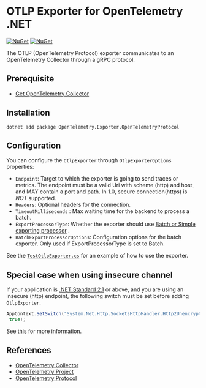 # OTLP Exporter for OpenTelemetry .NET

[![NuGet](https://img.shields.io/nuget/v/OpenTelemetry.Exporter.OpenTelemetryProtocol.svg)](https://www.nuget.org/packages/OpenTelemetry.Exporter.OpenTelemetryProtocol)
[![NuGet](https://img.shields.io/nuget/dt/OpenTelemetry.Exporter.OpenTelemetryProtocol.svg)](https://www.nuget.org/packages/OpenTelemetry.Exporter.OpenTelemetryProtocol)

The OTLP (OpenTelemetry Protocol) exporter communicates to an OpenTelemetry
Collector through a gRPC protocol.

## Prerequisite

* [Get OpenTelemetry Collector](https://opentelemetry.io/docs/collector/)

## Installation

```shell
dotnet add package OpenTelemetry.Exporter.OpenTelemetryProtocol
```

## Configuration

You can configure the `OtlpExporter` through `OtlpExporterOptions` properties:

* `Endpoint`: Target to which the exporter is going to send traces or metrics.
The endpoint must be a valid Uri with scheme (http) and host, and
MAY contain a port and path. In 1.0, secure connection(https) is *NOT*
supported.
* `Headers`: Optional headers for the connection.
* `TimeoutMilliseconds` : Max waiting time for the backend to process a batch.
* `ExportProcessorType`: Whether the exporter should use
  [Batch or Simple exporting processor](https://github.com/open-telemetry/opentelemetry-specification/blob/main/specification/trace/sdk.md#built-in-span-processors)
  .
* `BatchExportProcessorOptions`: Configuration options for the batch exporter.
  Only used if ExportProcessorType is set to Batch.

See the
[`TestOtlpExporter.cs`](../../examples/Console/TestOtlpExporter.cs)
for an example of how to use the exporter.

## Special case when using insecure channel

If your application is
[.NET Standard 2.1](https://docs.microsoft.com/dotnet/standard/net-standard) or
above, and you are using an insecure (http) endpoint, the following switch must
be set before adding `OtlpExporter`.

```csharp
AppContext.SetSwitch("System.Net.Http.SocketsHttpHandler.Http2UnencryptedSupport",
 true);
```

See
[this](https://docs.microsoft.com/aspnet/core/grpc/troubleshoot#call-insecure-grpc-services-with-net-core-client)
for more information.

## References

* [OpenTelemetry
  Collector](https://github.com/open-telemetry/opentelemetry-collector)
* [OpenTelemetry Project](https://opentelemetry.io/)
* [OpenTelemetry
  Protocol](https://github.com/open-telemetry/opentelemetry-proto)
